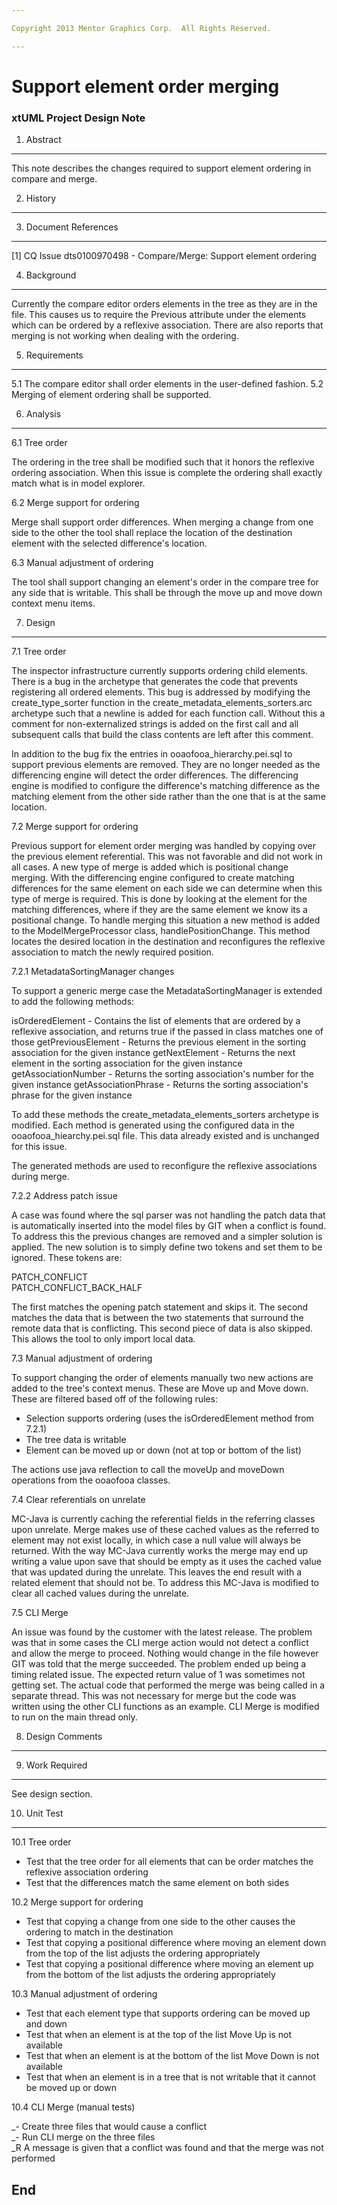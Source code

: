 ```yaml
---

Copyright 2013 Mentor Graphics Corp.  All Rights Reserved.

---
```


# Support element order merging
### xtUML Project Design Note

1. Abstract
-----------
This note describes the changes required to support element ordering in compare
and merge.

2. History
----------

3. Document References
----------------------
[1] CQ Issue dts0100970498 - Compare/Merge: Support element ordering
  

4. Background
-------------
Currently the compare editor orders elements in the tree as they are in the
file.  This causes us to require the Previous attribute under the elements which
can be ordered by a reflexive association.  There are also reports that merging
is not working when dealing with the ordering.

5. Requirements
---------------
5.1 The compare editor shall order elements in the user-defined fashion.
5.2 Merging of element ordering shall be supported.

6. Analysis
-----------
6.1 Tree order

The ordering in the tree shall be modified such that it honors the reflexive
ordering association.  When this issue is complete the ordering shall exactly
match what is in model explorer.

6.2 Merge support for ordering

Merge shall support order differences.  When merging a change from one side to
the other the tool shall replace the location of the destination element with
the selected difference's location.

6.3 Manual adjustment of ordering

The tool shall support changing an element's order in the compare tree for any
side that is writable.  This shall be through the move up and move down context
menu items.

7. Design
---------
7.1 Tree order

The inspector infrastructure currently supports ordering child elements.  There
is a bug in the archetype that generates the code that prevents registering all
ordered elements.  This bug is addressed by modifying the create_type_sorter
function in the create_metadata_elements_sorters.arc archetype such that a
newline is added for each function call.  Without this a comment for
non-externalized strings is added on the first call and all subsequent calls
that build the class contents are left after this comment.

In addition to the bug fix the entries in ooaofooa_hierarchy.pei.sql to support
previous elements are removed.  They are no longer needed as the differencing
engine will detect the order differences.  The differencing engine is modified
to configure the difference's matching difference as the matching element from
the other side rather than the one that is at the same location.

7.2 Merge support for ordering

Previous support for element order merging was handled by copying over the
previous element referential.  This was not favorable and did not work in all
cases.  A new type of merge is added which is positional change merging.  With
the differencing engine configured to create matching differences for the same
element on each side we can determine when this type of merge is required.  This
is done by looking at the element for the matching differences, where if they
are the same element we know its a positional change.  To handle merging this
situation a new method is added to the ModelMergeProcessor class,
handlePositionChange.  This method locates the desired location in the
destination and reconfigures the reflexive association to match the newly
required position.

7.2.1 MetadataSortingManager changes

To support a generic merge case the MetadataSortingManager is extended to add
the following methods:

isOrderedElement - Contains the list of elements that are ordered by a reflexive
                   association, and returns true if the passed in class matches
                   one of those
getPreviousElement - Returns the previous element in the sorting association for
				     the given instance
getNextElement - Returns the next element in the sorting association for the
                 given instance
getAssociationNumber - Returns the sorting association's number for the given
					   instance
getAssociationPhrase - Returns the sorting association's phrase for the given
					   instance

To add these methods the create_metadata_elements_sorters archetype is modified.
Each method is generated using the configured data in the
ooaofooa_hiearchy.pei.sql file.  This data already existed and is unchanged for
this issue.

The generated methods are used to reconfigure the reflexive associations during
merge.

7.2.2 Address patch issue

A case was found where the sql parser was not handling the patch data that is
automatically inserted into the model files by GIT when a conflict is found.  To
address this the previous changes are removed and a simpler solution is applied.
The new solution is to simply define two tokens and set them to be ignored.
These tokens are:

PATCH_CONFLICT  
PATCH_CONFLICT_BACK_HALF

The first matches the opening patch statement and skips it.  The second matches
the data that is between the two statements that surround the remote data that
is conflicting.  This second piece of data is also skipped.  This allows the
tool to only import local data.

7.3 Manual adjustment of ordering

To support changing the order of elements manually two new actions are added to
the tree's context menus.  These are Move up and Move down.  These are filtered
based off of the following rules:

- Selection supports ordering (uses the isOrderedElement method from 7.2.1)
- The tree data is writable
- Element can be moved up or down (not at top or bottom of the list)

The actions use java reflection to call the moveUp and moveDown operations from
the ooaofooa classes.

7.4 Clear referentials on unrelate

MC-Java is currently caching the referential fields in the referring classes
upon unrelate.  Merge makes use of these cached values as the referred to
element may not exist locally, in which case a null value will always be
returned.  With the way MC-Java currently works the merge may end up writing a
value upon save that should be empty as it uses the cached value that was
updated during the unrelate.  This leaves the end result with a related element
that should not be.  To address this MC-Java is modified to clear all cached
values during the unrelate.

7.5 CLI Merge

An issue was found by the customer with the latest release.  The problem was
that in some cases the CLI merge action would not detect a conflict and allow
the merge to proceed.  Nothing would change in the file however GIT was told
that the merge succeeded.  The problem ended up being a timing related issue.
The expected return value of 1 was sometimes not getting set.  The actual code
that performed the merge was being called in a separate thread.  This was not
necessary for merge but the code was written using the other CLI functions as
an example.  CLI Merge is modified to run on the main thread only.


8. Design Comments
------------------

9. Work Required
----------------
See design section.

10. Unit Test
------------
10.1 Tree order

- Test that the tree order for all elements that can be order matches the
  reflexive association ordering
- Test that the differences match the same element on both sides

10.2 Merge support for ordering

- Test that copying a change from one side to the other causes the ordering to
  match in the destination
- Test that copying a positional difference where moving an element down from
  the top of the list adjusts the ordering appropriately
- Test that copying a positional difference where moving an element up from
  the bottom of the list adjusts the ordering appropriately  

10.3 Manual adjustment of ordering

- Test that each element type that supports ordering can be moved up and down
- Test that when an element is at the top of the list Move Up is not available
- Test that when an element is at the bottom of the list Move Down is not
  available
- Test that when an element is in a tree that is not writable that it cannot be
  moved up or down

10.4 CLI Merge (manual tests)

_- Create three files that would cause a conflict  
_- Run CLI merge on the three files  
_R A message is given that a conflict was found and that the merge was not
   performed
 
End
---

